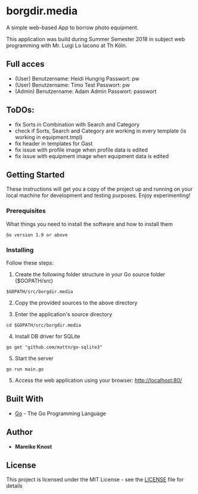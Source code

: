 # borgdir.media

A simple web-based App to borrow photo equipment.

This application was build during Summer Semester 2018 in subject web programming with Mr. Luigi Lo Iacono at Th Köln.

## Full acces
  * (User) Benutzername: Heidi Hungrig Passwort: pw
  * (User) Benutzername: Timo Test Passwort: pw
  * (Admin) Benutzername: Adam Admin Passwort: passwort


## ToDOs:

* fix Sorts in Combination with Search and Category
* check if Sorts, Search and Category are working in every template (is working in equipment.tmpl)
* fix header in templates for Gast
* fix issue with profile image when profile data is edited
* fix issue with equipment image when equipment data is edited


## Getting Started

These instructions will get you a copy of the project up and running on your local machine for development and testing purposes. Enjoy experimenting!

### Prerequisites

What things you need to install the software and how to install them

```
Go version 1.9 or above
```

### Installing

Follow these steps:

1. Create the following folder structure in your Go source folder ($GOPATH/src)

```‚
$GOPATH/src/borgdir.media
```

2. Copy the provided sources to the above directory


3. Enter the application's source directory

```
cd $GOPATH/src/borgdir.media
```

4. Install DB driver for SQLite

```
go get "github.com/mattn/go-sqlite3"
```

5. Start the server

```
go run main.go
```

5. Access the web application using your browser: [http://localhost:80/](http://localhost:80/)

## Built With

* [Go](https://www.golang.org/) - The Go Programming Language

## Author

* **Mareike Knost**

## License

This project is licensed under the MIT License - see the [LICENSE](LICENSE) file for details
